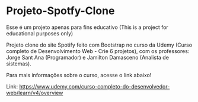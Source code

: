 # Projeto-Spotfy-Clone
Esse é um projeto apenas para fins educativo (This is a project for educational purposes only)

Projeto clone do site Spotify feito com Bootstrap no curso da Udemy (Curso completo de Desenvolvimento Web - Crie 6 projetos), com os professores: 
Jorge Sant Ana (Programador) e Jamilton Damasceno (Analista de sistemas).

Para mais informações sobre o curso, acesse o link abaixo!

Link: https://www.udemy.com/curso-completo-do-desenvolvedor-web/learn/v4/overview
